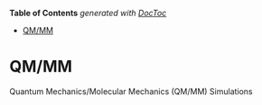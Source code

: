 <!-- START doctoc generated TOC please keep comment here to allow auto update -->
<!-- DON'T EDIT THIS SECTION, INSTEAD RE-RUN doctoc TO UPDATE -->
**Table of Contents**  *generated with [DocToc](https://github.com/thlorenz/doctoc)*

- [QM/MM](#qmmm)

<!-- END doctoc generated TOC please keep comment here to allow auto update -->

# QM/MM

Quantum Mechanics/Molecular Mechanics (QM/MM) Simulations